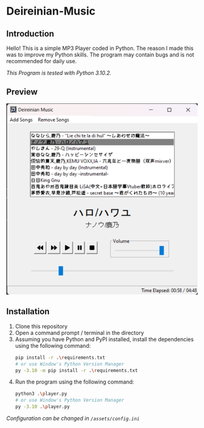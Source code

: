 # Deireinian-Music

## Introduction

Hello! This is a simple MP3 Player coded in Python. The reason I made this was to improve my Python skills. The program may contain bugs and is not recommended for daily use.

_This Program is tested with Python 3.10.2._

## Preview

![Preview Image](/assets/images/sample.png)

## Installation

1. Clone this repository
2. Open a command prompt / terminal in the directory
3. Assuming you have Python and PyPI installed, install the dependencies using the following command:
   ```sh
   pip install -r .\requirements.txt
   # or use Window's Python Version Manager
   py -3.10 -m pip install -r .\requirements.txt
   ```
4. Run the program using the following command:
   ```sh
   python3 .\player.py
   # or use Window's Python Version Manager
   py -3.10 .\player.py
   ```
*Configuration can be changed in `/assets/config.ini`*